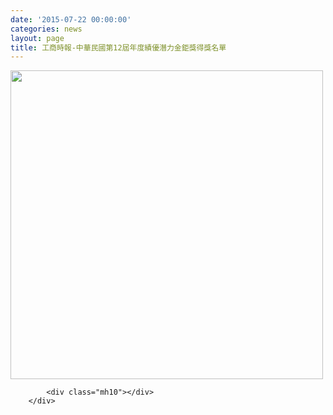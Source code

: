 ```yaml
---
date: '2015-07-22 00:00:00'
categories: news
layout: page
title: 工商時報-中華民國第12屆年度績優潛力金鉅獎得獎名單
---
```


<div class="text">
			<div>
	<img alt="" src="http://www.leishan.com.tw/UserFiles/images/%E7%A3%8A%E5%B1%B1%E6%96%B0%E8%81%9E/%E7%A3%8A%E5%B1%B1%E6%96%B0%E8%81%9E%E5%B0%8F%E5%9C%96/20150716-%E5%B7%A5%E5%95%86%E6%99%82%E5%A0%B1-%5B%E4%BF%9D%E9%9A%AA%E5%85%AC%E5%8F%B8%E7%9B%B8%E9%97%9C%E8%A8%8A%E6%81%AF%5D-%E4%B8%AD%E8%8F%AF%E6%B0%91%E5%9C%8B%E7%AC%AC12%E5%B1%86%E5%B9%B4%E5%BA%A6%E7%B8%BE%E5%84%AA%E6%BD%9B%E5%8A%9B%E9%87%91%E9%89%85%E7%8D%8E%E5%BE%97%E7%8D%8E%E5%90%8D%E5%96%AE.jpg" style="width: 500px; height: 494px;"></div>

			<div class="mh10"></div>
		</div>